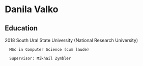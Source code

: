 # Danila Valko

## Education
2018  South Ural State University (National Research University)
      
      MSc in Computer Science (cum laude)
      
      Supervisor: Mikhail Zymbler
